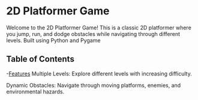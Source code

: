 # 2D Platformer Game

Welcome to the 2D Platformer Game! This is a classic 2D platformer where you jump, run, and dodge obstacles while navigating through different levels. Built using Python and Pygame

## Table of Contents

-[Features](Features)
Multiple Levels: Explore different levels with increasing difficulty.

Dynamic Obstacles: Navigate through moving platforms, enemies, and environmental hazards.





